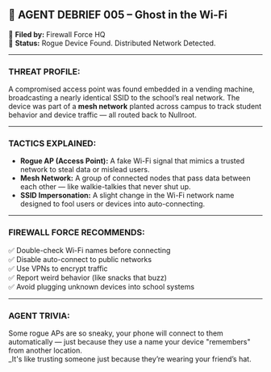 ## 🧠 AGENT DEBRIEF 005 – Ghost in the Wi-Fi

📁 **Filed by:** Firewall Force HQ  
📡 **Status:** Rogue Device Found. Distributed Network Detected.

---

### THREAT PROFILE:

A compromised access point was found embedded in a vending machine, broadcasting a nearly identical SSID to the school’s real network. The device was part of a **mesh network** planted across campus to track student behavior and device traffic — all routed back to Nullroot.

---

### TACTICS EXPLAINED:

- **Rogue AP (Access Point):** A fake Wi-Fi signal that mimics a trusted network to steal data or mislead users.
- **Mesh Network:** A group of connected nodes that pass data between each other — like walkie-talkies that never shut up.
- **SSID Impersonation:** A slight change in the Wi-Fi network name designed to fool users or devices into auto-connecting.

---

### FIREWALL FORCE RECOMMENDS:

✅ Double-check Wi-Fi names before connecting  
✅ Disable auto-connect to public networks  
✅ Use VPNs to encrypt traffic  
✅ Report weird behavior (like snacks that buzz)  
✅ Avoid plugging unknown devices into school systems

---

### AGENT TRIVIA:

Some rogue APs are so sneaky, your phone will connect to them automatically — just because they use a name your device "remembers" from another location.  
_It's like trusting someone just because they’re wearing your friend’s hat.
